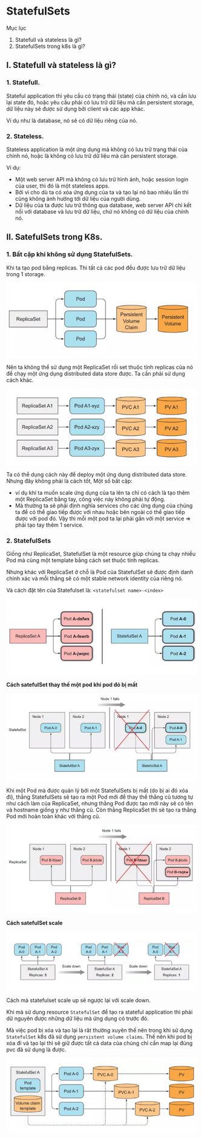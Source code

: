 # StatefulSets
Mục lục
1. Statefull và stateless là gì?
2. StatefulSets trong k8s là gì?

## I. Statefull và stateless là gì?
### 1. Statefull.
Stateful application thì yêu cầu có trạng thái (state) của chính nó, và cần lưu lại state đó, hoặc yêu cầu phải có lưu trữ dữ liệu mà cần persistent storage, dữ liệu này sẽ được sử dụng bởi client và các app khác. 

Ví dụ như là database, nó sẽ có dữ liệu riêng của nó.

### 2. Stateless.
Stateless application là một ứng dụng mà không có lưu trữ trạng thái của chính nó, hoặc là không có lưu trữ dữ liệu mà cần persistent storage. 

Ví dụ: 
- Một web server API mà không có lưu trữ hình ảnh, hoặc session login của user, thì đó là một stateless apps. 
- Bởi vì cho dù ta có xóa ứng dụng của ta và tạo lại nó bao nhiêu lần thì cũng không ảnh hưởng tới dữ liệu của người dùng. 
- Dữ liệu của ta được lưu trữ thông qua database, web server API chỉ kết nối với database và lưu trữ dữ liệu, chứ nó không có dữ liệu của chính nó. 

## II. SatefulSets trong K8s.

### 1. Bất cập khi không sử dụng StatefulSets.
Khi ta tạo pod bằng replicas. Thì tất cả các pod đều được lưu trữ dữ liệu trong 1 storage.

![replicas pod](https://github.com/Duc-NA/BaseProject/blob/main/Document/Document_Images/K8S/10_replicate_pod.png)

Nên ta không thể sử dụng một ReplicaSet rồi set thuộc tính replicas của nó để chạy một ứng dụng distributed data store được. Ta cần phải sử dụng cách khác.

![replicas pod](https://github.com/Duc-NA/BaseProject/blob/main/Document/Document_Images/K8S/11_replicas_distributed_store.png)

Ta có thể dụng cách này để deploy một ứng dụng distributed data store. Nhưng đây không phải là cách tốt, Một số bất cập: 
- ví dụ khí ta muốn scale ứng dụng của ta lên ta chỉ có cách là tạo thêm một ReplicaSet bằng tay, công việc này không phải tự động.
- Mà thường ta sẽ phải định nghĩa services cho các ứng dụng của chúng ta để có thể giao tiếp được với nhau hoặc bên ngoài có thể giao tiếp được với pod đó. Vậy thì mỗi một pod ta lại phải gắn với một service => phải tạo tay thêm 1 service. 


### 2. StatefulSets
Giống như ReplicaSet, StatefulSet là một resource giúp chúng ta chạy nhiều Pod mà cùng một template bằng cách set thuộc tính replicas.

Nhưng khác với ReplicaSet ở chỗ là Pod của StatefulSet sẽ được định danh chính xác và mỗi thằng sẽ có một stable network identity của riêng nó.

Và cách đặt tên của Statefulset là: `<statefulset name>-<index>`

![replicas pod](https://github.com/Duc-NA/BaseProject/blob/main/Document/Document_Images/K8S/12_replicas_satefulset.png)

**Cách satefulSet thay thế một pod khi pod đó bị mất**

![stateful pod replace](https://github.com/Duc-NA/BaseProject/blob/main/Document/Document_Images/K8S/13_replace_pod.png)

Khi một Pod mà được quản lý bởi một StatefulSets bị mất (do bị ai đó xóa đi), thằng StatefulSets sẽ tạo ra một Pod mới để thay thế thằng cũ tương tự như cách làm của ReplicaSet, nhưng thằng Pod được tạo mới này sẽ có tên và hostname giống y như thằng cũ.
Còn thằng ReplicaSet thì sẽ tạo ra thằng Pod mới hoàn toàn khác với thằng cũ.

![replicas pod replace](https://github.com/Duc-NA/BaseProject/blob/main/Document/Document_Images/K8S/14_replicas_replace_pod.png)

**Cách satefulSet scale**

![satefulSet scale pod](https://github.com/Duc-NA/BaseProject/blob/main/Document/Document_Images/K8S/15_statefulset_scale_pod.png)

Cách mà statefulset scale up sẽ ngược lại với scale down.

Khi mà sử dụng resource `StatefulSet` để tạo ra stateful application thì phải dữ nguyên được những dữ liệu mà ứng dụng có trước đó. 

Mà việc pod bị xóa và tạo lại là rât thường xuyên thế nên trong khi sử dụng `StatefulSet` k8s đã sử dụng `persistent volume claims`. Thế nên khi pod bị xóa đi và tạo lại thì sẽ giữ được tất cả data của chúng chỉ cần map lại đúng pvc đã sử dụng là được.

![satefulSet volume](https://github.com/Duc-NA/BaseProject/blob/main/Document/Document_Images/K8S/17_statefullset_volume.png)


